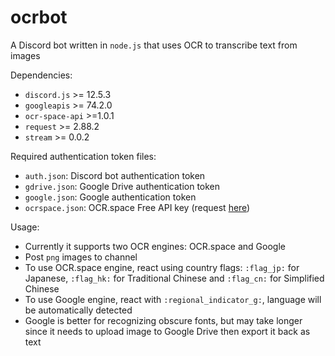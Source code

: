 # ocrbot
A Discord bot written in `node.js` that uses OCR to transcribe text from images

Dependencies:
- `discord.js` >= 12.5.3
- `googleapis` >= 74.2.0
- `ocr-space-api` >=1.0.1
- `request` >= 2.88.2
- `stream` >= 0.0.2

Required authentication token files:
- `auth.json`: Discord bot authentication token
- `gdrive.json`: Google Drive authentication token
- `google.json`: Google authentication token
- `ocrspace.json`: OCR.space Free API key (request [here](https://ocr.space/ocrapi))

Usage:
- Currently it supports two OCR engines: OCR.space and Google
- Post `png` images to channel
- To use OCR.space engine, react using country flags: `:flag_jp:` for Japanese, `:flag_hk:` for Traditional Chinese and `:flag_cn:` for Simplified Chinese
- To use Google engine, react with `:regional_indicator_g:`, language will be automatically detected
- Google is better for recognizing obscure fonts, but may take longer since it needs to upload image to Google Drive then export it back as text
